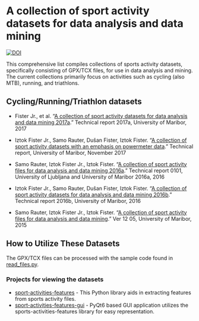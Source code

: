 # A collection of sport activity datasets for data analysis and data mining

[![DOI](https://zenodo.org/badge/DOI/10.5281/zenodo.10444711.svg)](https://doi.org/10.5281/zenodo.10444711)

This comprehensive list compiles collections of sports activity datasets, specifically consisting of GPX/TCX files, for use in data analysis and mining. The current collections primarily focus on activities such as cycling (also MTB), running, and triathlons.

## Cycling/Running/Triathlon datasets

- Fister Jr., et al. “[A collection of sport activity datasets for data analysis and data mining 2017a](http://iztok-jr-fister.eu/static/publications/Sport4.zip).” Technical report 2017a, University of Maribor, 2017

- Iztok Fister Jr., Samo Rauter, Dušan Fister, Iztok Fister. “[A collection of sport activity datasets with an emphasis on powermeter data](http://iztok-jr-fister.eu/static/publications/Sport5.zip).” Technical report, University of Maribor, November 2017

- Samo Rauter, Iztok Fister Jr., Iztok Fister. “[A collection of sport activity files for data analysis and data mining 2016a](http://iztok-jr-fister.eu/static/css/datasets/Sport2.zip).” Technical report 0101, University of Ljubljana and University of Maribor 2016a, 2016

- Iztok Fister Jr., Samo Rauter, Dušan Fister, Iztok Fister. “[A collection of sport activity datasets for data analysis and data mining 2016b](http://iztok-jr-fister.eu/static/publications/Sport3.zip).” Technical report 2016b, University of Maribor, 2016

- Samo Rauter, Iztok Fister Jr., Iztok Fister. “[A collection of sport activity files for data analysis and data mining](http://iztok-jr-fister.eu/static/css/datasets/Sport.zip).” Ver 12 05, University of Maribor, 2015

## How to Utilize These Datasets
The GPX/TCX files can be processed with the sample code found in [read_files.py](https://github.com/firefly-cpp/sports-activity-dataset-collections/blob/main/read_files.py).

### Projects for viewing the datasets
- [sport-activities-features](https://github.com/firefly-cpp/sport-activities-features) - This Python library aids in extracting features from sports activity files.
- [sport-activities-features-gui](https://github.com/firefly-cpp/sport-activities-features-gui) - PyQt6 based GUI application utilizes the sports-activities-features library for easy representation.
